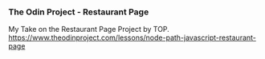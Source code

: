 ### The Odin Project - Restaurant Page

My Take on the Restaurant Page Project by TOP.
https://www.theodinproject.com/lessons/node-path-javascript-restaurant-page
